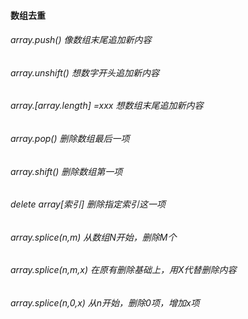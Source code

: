 #### 数组去重
###### array.push() 像数组末尾追加新内容
###### array.unshift() 想数字开头追加新内容
###### array.[array.length] =xxx 想数组末尾追加新内容
###### array.pop() 删除数组最后一项
###### array.shift() 删除数组第一项  
###### delete array[索引] 删除指定索引这一项
###### array.splice(n,m) 从数组N开始，删除M个
###### array.splice(n,m,x) 在原有删除基础上，用X代替删除内容
###### array.splice(n,0,x) 从n开始，删除0项，增加x项
